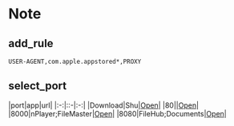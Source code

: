 # Note

## add_rule
`USER-AGENT,com.apple.appstored*,PROXY`

## select_port

|port|app|url|
|:-:|::-|:-:|
|Download|Shu|[Open](itms-services://?action=download-manifest&url=https://raw.githubusercontent.com/Brywmzl/ipa/master/xml/download.xml)|
|80||[Open](itms-services://?action=download-manifest&url=https://raw.githubusercontent.com/Brywmzl/ipa/master/xml/80.xml)|
|8000|nPlayer;FileMaster|[Open](itms-services://?action=download-manifest&url=https://raw.githubusercontent.com/Brywmzl/ipa/master/xml/8000.xml)|
|8080|FileHub;Documents|[Open](itms-services://?action=download-manifest&url=https://raw.githubusercontent.com/Brywmzl/ipa/master/xml/8080.xml)|
